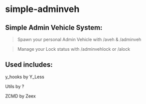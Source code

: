 # simple-adminveh

## Simple Admin Vehicle System:
> Spawn your personal Admin Vehicle with /aveh & /adminveh

> Manage your Lock status with /adminvehlock or /alock

## Used includes:
y_hooks by Y_Less

Utils by ?

ZCMD by Zeex
